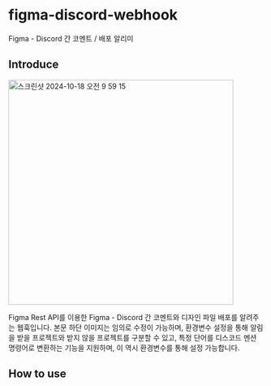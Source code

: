 # figma-discord-webhook
 Figma - Discord 간 코멘트 / 배포 알리미
 
## Introduce
<img width="443" alt="스크린샷 2024-10-18 오전 9 59 15" src="https://github.com/user-attachments/assets/a4c3d3d3-8a63-4ee8-8c02-ecc5eb045ff7">

Figma Rest API를 이용한 Figma - Discord 간 코멘트와 디자인 파일 배포를 알려주는 웹훅입니다.
본문 하단 이미지는 임의로 수정이 가능하며,
환경변수 설정을 통해 알림을 받을 프로젝트와 받지 않을 프로젝트를 구분할 수 있고,
특정 단어를 디스코드 멘션 명령어로 변환하는 기능을 지원하며, 이 역시 환경변수를 통해 설정 가능합니다.

## How to use

